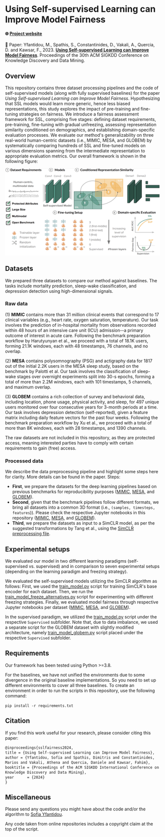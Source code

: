 
# Using Self-supervised Learning can Improve Model Fairness

#### :globe_with_meridians: [Project website](https://dispathis.com/SSLfairness)

 :book: Paper: Yfantidou, M., Spathis, S., Constantinides, D., Vakali, A., Quercia, D. and Kawsar, F., 2023. <b>[Using Self-supervised Learning can Improve Model Fairness](https://arxiv.org/abs/2406.02361)</b>. Proceedings of the 30th ACM SIGKDD Conference on Knowledge Discovery and Data Mining.

## Overview 

This repository contains three dataset processing pipelines and the code of self-supervised models (along with fully supervised baselines) for the paper *Using Self-supervised Learning can Improve Model Fairness*. 
Hypothesizing that SSL models would learn more generic, hence less biased representations, this study explores the impact of pre-training and fine-tuning strategies on fairness. We introduce a fairness assessment framework for SSL, comprising five stages: defining dataset requirements, pre-training, fine-tuning with gradual unfreezing, assessing representation similarity conditioned on demographics, and establishing domain-specific evaluation processes.
We evaluate our method's generalizability on three real-world human-centric datasets (i.e., MIMIC, MESA, and GLOBEM) by systematically comparing hundreds of SSL and fine-tuned models on various dimensions spanning from the intermediate representation to appropriate evaluation metrics. Our overall framework is shown in the following figure: 

<p align="center">
    <img src="images/pipeline.png" width="1000" align="center">
</p>



<!-- Please consult our paper for more details about our model and the experiments. -->

## Datasets

We prepared three datasets to compare our method against baselines. The tasks include mortality prediction, sleep-wake classification, and depression detection using high-dimensional signals. 

### Raw data

(1) **MIMIC** contains more than 31 million clinical events that correspond to 17 clinical variables (e.g., heart rate, oxygen saturation, temperature). Our task involves the prediction of in-hospital mortality from observations recorded within 48 hours of an intensive care unit (ICU) admission--a primary outcome of interest in acute care. Following the benchmark preparation workflow by Harutyunyan et al., we proceed with a total of 18.1K users, forming 21.1K windows, each with 48 timestamps, 76 channels, and no overlap.

(2) **MESA** contains polysomnography (PSG) and actigraphy data for 1817 out of the initial 2.2K users in the MESA sleep study, based on the benchmark by Palotti et al. Our task involves the classification of sleep-wake stages over overnight experiments split into 30-s epochs, forming a total of more than 2.2M windows, each with 101 timestamps, 5 channels, and maximum overlap.

(3) **GLOBEM** contains a rich collection of survey and behavioral data, including location, phone usage, physical activity, and sleep, for 497 unique users monitored over four consecutive years for 3-month periods at a time. Our task involves depression detection (self-reported), given a feature matrix including daily feature vectors for the past four weeks. Following the benchmark preparation workflow by Xu et al., we proceed with a total of more than 8K windows, each with 28 timestamps, and 1390 channels. 

The raw datasets are not included in this repository, as they are protected access, meaning interested parties have to comply with certain requirements to gain (free) access.

### Processed data

We describe the data preprocessing pipeline and highlight some steps here for clarity. More details can be found in the paper. Steps:

- **First**, we prepare the datasets for the deep learning pipelines based on previous benchmarks for reproducibility purposes ([MIMIC](https://github.com/YerevaNN/mimic3-benchmarks), [MESA](https://github.com/joaopalotti/sleep_awake_benchmark), and [GLOBEM](https://github.com/UW-EXP/GLOBEM)). 
- **Second**, given that the benchmark pipelines follow different formats, we bring all datasets into a common 3D format (i.e., `(samples, timesteps, features`)). Please check the respective Jupyter notebooks in this repository ([MIMIC](/data_processing/transformation_MIMIC.ipynb), [MESA](/data_processing/transformation_MESA.ipynb), and [GLOBEM](/data_processing/transformation_GLOBEM.ipynb)).   
- **Third**, we prepare the datasets as input to a SimCLR model, as per the suggested transformations by Tang et al., using the [SimCLR preprocessing file](/data_processing/SimCLR.py).

## Experimental setups
We evaluated our model in two different learning paradigms (self-supervised vs. supervised) and in comparison to seven experimental setups (depending on the learning paradigm and freezing strategy). 

We evaluated the self-supervised models utilizing the SimCLR algorithm as follows: 
First, we used the [train_model.py](/code/baselines/SimCLR/train_model.py) script for training SimCLR's base encoder for each dataset. 
Then, we run the [train_model_freeze_alternatives.py](/code/baselines/SimCLR/train_model_freeze_alternatives.py) script for experimenting with different freezing strategies. 
Finally, we evaluated model fairness through respective Jupyter notebooks per dataset ([MIMIC](/code/baselines/SimCLR/evaluate_model_fairness_mimic.ipynb), [MESA](/code/baselines/SimCLR/evaluate_model_fairness_mesa.ipynb), and [GLOBEM](/code/baselines/SimCLR/evaluate_model_fairness_globem.ipynb)).

In the supervised paradigm, we utilized the [train_model.py](/code/baselines/Supervised/train_model.py) script under the respective `Supervised` subfolder. 
Note that, due to data imbalance, we used a separate script for the GLOBEM dataset with slightly modified architecture, namely [train_model_globem.py](/code/baselines/Supervised/train_model_globem.py) script placed under the respective `Supervised` subfolder.

## Requirements

Our framework has been tested using Python >=3.8.

For the baselines, we have not unified the environments due to some divergence in the original baseline implementations. So you need to set up different environments to cover all three baselines. 
To create an environment in order to run the scripts in this repository, use the following command:

`pip install -r requirements.txt `

## Citation

If you find this work useful for your research, please consider citing this paper:

```
@inproceedings{sslfairness2024,
title = {Using Self-supervised Learning can Improve Model Fairness},
author = {Yfantidou, Sofia and Spathis, Dimitris and Constantinides, Marios and Vakali, Athena and Quercia, Daniele and Kawsar, Fahim},
booktitle = {Proceedings of the ACM SIGKDD International Conference on Knowledge Discovery and Data Mining},
year      = {2024}
}
```

## Miscellaneous

Please send any questions you might have about the code and/or the algorithm to [Sofia Yfantidou](mailto:syfantid@csd.auth.gr).

Any code taken from online repositories includes a copyright claim at the top of the script.


